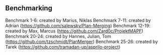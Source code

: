 ## Benchmarking

Benchmark 1-6: 	created by Marius, Niklas
Benchmark 7-11:	created by Adrian (https://github.com/salewsky/Plan-Merging)
Benchmark 12-19: created by Max, Marcus (https://github.com/Zard0c/ProjektMAPF)
Benchmark 20-24: created by Hannes, Julian, Tom (https://github.com/tzschmidt/PlanMerger)
Benchmark 25-26: created by Tarek (https://github.com/tramadan-up/asprilo-project)


